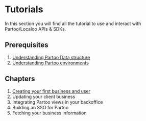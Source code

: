 # Tutorials

In this section you will find all the tutorial to use and interact with Partoo/Localoo APIs & SDKs. 

## Prerequisites

1. [Understanding Partoo Data structure](pre_requisites/1_resources_structure.md)
2. [Understanding Partoo environments]()

## Chapters

1. [Creating your first business and user](chapters/2_creating_resources.md)
2. Updating your client business
3. Integrating Partoo views in your backoffice
4. Building an SSO for Partoo
5. Fetching your business information


